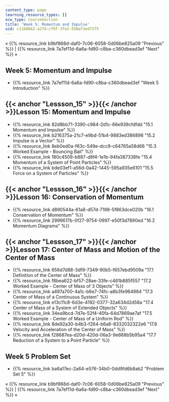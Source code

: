 ```yaml
---
content_type: page
learning_resource_types: []
ocw_type: CourseSection
title: 'Week 5: Momentum and Impulse'
uid: c1168b62-a27d-cf9f-3fe2-550af1ed72f5
---
```


« {{% resource_link b9bf868d-daf0-7c06-6058-0d06be825a09 "Previous" %}} | {{% resource_link 7a7ef11d-6a6a-fd90-c8ba-c360dbead3ef "Next" %}} »

Week 5: Momentum and Impulse
----------------------------

*   {{% resource_link 7a7ef11d-6a6a-fd90-c8ba-c360dbead3ef "Week 5 Introduction" %}}

{{< anchor "Lessson_15" >}}{{< /anchor >}}Lesson 15: Momentum and Impulse
-------------------------------------------------------------------------

*   {{% resource_link 82d8bb71-3390-c984-2d1c-66e939cfdfdd "15.1 Momentum and Impulse" %}}
*   {{% resource_link b216375a-21c7-e9bd-51b4-9883ed386898 "15.2 Impulse is a Vector" %}}
*   {{% resource_link 8eb0ed0a-f63c-549e-dcc9-c64765a58d66 "15.3 Worked Example - Bouncing Ball" %}}
*   {{% resource_link 180c4509-b887-d8f4-1e1b-94fa387338fe "15.4 Momentum of a System of Point Particles" %}}
*   {{% resource_link bde03ef1-a56d-0a42-1445-595a935e6101 "15.5 Force on a System of Particles" %}}

{{< anchor "Lessson_16" >}}{{< /anchor >}}Lesson 16: Conservation of Momentum
-----------------------------------------------------------------------------

*   {{% resource_link d890544a-61a8-d57d-7198-5f863dce020b "16.1 Conservation of Momentum" %}}
*   {{% resource_link 2999617b-0f27-9754-0997-e50f3d7890ed "16.2 Momentum Diagrams" %}}

{{< anchor "Lessson_17" >}}{{< /anchor >}}Lesson 17: Center of Mass and Motion of the Center of Mass
----------------------------------------------------------------------------------------------------

*   {{% resource_link 656d7d88-3df9-7349-90b5-f657ebd9509a "17.1 Definition of the Center of Mass" %}}
*   {{% resource_link f8bea622-bf57-28ae-33fe-c461b885f557 "17.2 Worked Example - Center of Mass of 3 Objects" %}}
*   {{% resource_link a497a700-4a1c-b6e7-74fc-a8b3fe964984 "17.3 Center of Mass of a Continuous System" %}}
*   {{% resource_link e13c11c8-6d3e-4192-0377-32a634d2d58a "17.4 Center of Mass of a System of Extended Objects" %}}
*   {{% resource_link 34ea9bcd-7d7e-52f4-40fa-64d7869ae7af "17.5 Worked Example - Center of Mass of a Uniform Rod" %}}
*   {{% resource_link 8de92a30-b4b3-f264-b6a6-8332032322e6 "17.6 Velocity and Acceleration of the Center of Mass" %}}
*   {{% resource_link f28687ea-d20d-420d-06a3-9e668b5b95a4 "17.7 Reduction of a System to a Point Particle" %}}

Week 5 Problem Set
------------------

*   {{% resource_link ba6a17ec-2a64-e576-34b0-0dd9fd6b8ab2 "Problem Set 5" %}}

« {{% resource_link b9bf868d-daf0-7c06-6058-0d06be825a09 "Previous" %}} | {{% resource_link 7a7ef11d-6a6a-fd90-c8ba-c360dbead3ef "Next" %}} »